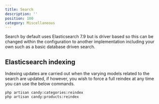 ```yaml
---
title: Search
description: ''
position: 100
category: Miscellaneous
---
```


Search by default uses Elasticsearch 7.9 but is driver based so this can be changed within the configuration to another implementation including your own such as a basic database driven search.


## Elasticsearch indexing
Indexing updates are carried out when the varying models related to the search are updated, if however, you wish to force a full reindex at any time you can use the below commands.

```
php artisan candy:categories:reindex
php artisan candy:products:reindex
```

